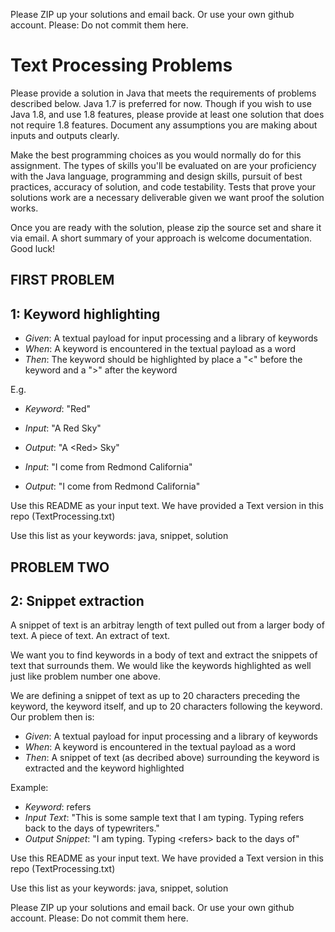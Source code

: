 Please ZIP up your solutions and email back. Or use your own github account.
Please: Do not commit them here.

Text Processing Problems
========================

Please provide a solution in Java that meets the requirements of problems described below. Java 1.7 is preferred for now. Though if you wish to use Java 1.8, and use 1.8 features, please provide at least one solution that does not require 1.8 features. Document any assumptions you are making about inputs and outputs clearly. 

Make the best programming choices as you would normally do for this assignment. The types of skills you'll be evaluated on are your proficiency with the Java language, programming and design skills, pursuit of best practices, accuracy of solution, and code testability. Tests that prove your solutions work are a necessary deliverable given we want proof the solution works. 

Once you are ready with the solution, please zip the source set and share it via email. A short summary of your approach is welcome documentation. Good luck!

## FIRST PROBLEM

1: Keyword highlighting
-----------------------
* _Given_: A textual payload for input processing and a library of keywords
* _When_: A keyword is encountered in the textual payload as a word
* _Then_: The keyword should be highlighted by place a "<" before the keyword and a ">" after the keyword

E.g.
* _Keyword_: "Red"
* _Input_: "A Red Sky"
* _Output_: "A \<Red\> Sky"  

* _Input_: "I come from Redmond California"
* _Output_: "I come from Redmond California"  

Use this README as your input text. We have provided a Text version in this repo (TextProcessing.txt)

Use this list as your keywords: java, snippet, solution

## PROBLEM TWO

2: Snippet extraction
---------------------
A snippet of text is an arbitray length of text pulled out from a larger body of text. A piece of text. An extract of text.

We want you to find keywords in a body of text and extract the snippets of text that surrounds them. We would like the keywords highlighted as well just like problem number one above.

We are defining a snippet of text as up to 20 characters preceding the keyword, the keyword itself, and up to 20 characters following the keyword. Our problem then is:

* _Given_: A textual payload for input processing and a library of keywords
* _When_: A keyword is encountered in the textual payload as a word
* _Then_: A snippet of text (as decribed above) surrounding the keyword is extracted and the keyword highlighted

Example: 
* _Keyword_: refers
* _Input Text_: "This is some sample text that I am typing. Typing refers back to the days of typewriters." 
* _Output Snippet_: "I am typing. Typing \<refers\> back to the days of"


Use this README as your input text. We have provided a Text version in this repo (TextProcessing.txt)

Use this list as your keywords: java, snippet, solution


Please ZIP up your solutions and email back. Or use your own github account.
Please: Do not commit them here.
